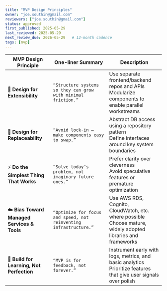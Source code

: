 ```yaml
---
title: "MVP Design Principles"
owner: "joe.southin@gmail.com"
reviewers: ["joe.southin@gmail.com"]
status: approved
first_published: 2025-05-29
last_reviewed: 2025-05-29
next_review_due: 2026-05-29   # 12-month cadence
tags: [mvp]
---
```


|MVP Design Principle|One-liner Summary|Description|
|--|--|--|
|🧩 **Design for Extensibility**|`“Structure systems so they can grow with minimal friction.”`| Use separate frontend/backend repos and APIs<br>Modularize components to enable parallel workstreams|
|🔁 **Design for Replaceability**|`“Avoid lock-in — make components easy to swap.”`|Abstract DB access using a repository pattern<br>Define interfaces around key system boundaries|
|⚡ **Do the Simplest Thing That Works**|`“Solve today’s problem, not imaginary future ones.”`|Prefer clarity over cleverness<br>Avoid speculative features or premature optimization|
|☁️ **Bias Toward Managed Services & Tools**|`“Optimize for focus and speed, not reinventing infrastructure.”`|Use AWS RDS, Cognito, CloudWatch, etc. where possible<br>Choose mature, widely adopted libraries and frameworks|
|🧠 **Build for Learning, Not Perfection**|`“MVP is for feedback, not forever.”`|Instrument early with logs, metrics, and basic analytics<br>Prioritize features that give user signals over polish|


